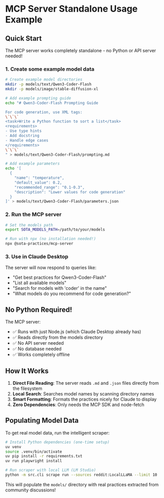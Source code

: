 # MCP Server Standalone Usage Example

## Quick Start

The MCP server works completely standalone - no Python or API server needed!

### 1. Create some example model data

```bash
# Create example model directories
mkdir -p models/text/Qwen3-Coder-Flash
mkdir -p models/image/stable-diffusion-xl

# Add example prompting guide
echo "# Qwen3-Coder-Flash Prompting Guide

For code generation, use XML tags:
\`\`\`
<task>Write a Python function to sort a list</task>
<requirements>
- Use type hints
- Add docstring
- Handle edge cases
</requirements>
\`\`\`
" > models/text/Qwen3-Coder-Flash/prompting.md

# Add example parameters
echo '[
  {
    "name": "temperature",
    "default_value": 0.2,
    "recommended_range": "0.1-0.3",
    "description": "Lower values for code generation"
  }
]' > models/text/Qwen3-Coder-Flash/parameters.json
```

### 2. Run the MCP server

```bash
# Set the models path
export SOTA_MODELS_PATH=/path/to/your/models

# Run with npx (no installation needed!)
npx @sota-practices/mcp-server
```

### 3. Use in Claude Desktop

The server will now respond to queries like:
- "Get best practices for Qwen3-Coder-Flash"
- "List all available models"
- "Search for models with 'coder' in the name"
- "What models do you recommend for code generation?"

## No Python Required!

The MCP server:
- ✅ Runs with just Node.js (which Claude Desktop already has)
- ✅ Reads directly from the models directory
- ✅ No API server needed
- ✅ No database needed
- ✅ Works completely offline

## How It Works

1. **Direct File Reading**: The server reads `.md` and `.json` files directly from the filesystem
2. **Local Search**: Searches model names by scanning directory names
3. **Smart Formatting**: Formats the practices nicely for Claude to display
4. **Zero Dependencies**: Only needs the MCP SDK and node-fetch

## Populating Model Data

To get real model data, run the intelligent scraper:

```bash
# Install Python dependencies (one-time setup)
uv venv
source .venv/bin/activate
uv pip install -r requirements.txt
uv run playwright install

# Run scraper with local LLM (LM Studio)
python -m src.cli scrape run --sources reddit:LocalLLaMA --limit 10
```

This will populate the `models/` directory with real practices extracted from community discussions!
